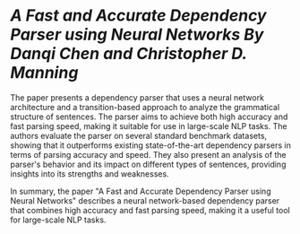 # ***A Fast and Accurate Dependency Parser using Neural Networks By Danqi Chen and Christopher D. Manning***

The paper presents a dependency parser that uses a neural network architecture and a transition-based approach to analyze the grammatical structure of sentences. The parser aims to achieve both high accuracy and fast parsing speed, making it suitable for use in large-scale NLP tasks. The authors evaluate the parser on several standard benchmark datasets, showing that it outperforms existing state-of-the-art dependency parsers in terms of parsing accuracy and speed. They also present an analysis of the parser's behavior and its impact on different types of sentences, providing insights into its strengths and weaknesses.

In summary, the paper "A Fast and Accurate Dependency Parser using Neural Networks" describes a neural network-based dependency parser that combines high accuracy and fast parsing speed, making it a useful tool for large-scale NLP tasks.
